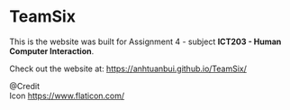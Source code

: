 # TeamSix

This is the website was built for Assignment 4 - subject __ICT203 - Human Computer Interaction__.

Check out the website at: https://anhtuanbui.github.io/TeamSix/

@Credit  
Icon https://www.flaticon.com/
